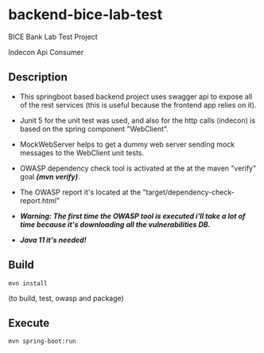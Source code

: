 # backend-bice-lab-test
BICE Bank Lab Test Project

Indecon Api Consumer

## Description

* This springboot based backend project uses swagger api to expose all of the rest services (this is useful
because the frontend app relies on it).

* Junit 5 for the unit test was used, and also for the http calls (indecon) is based on the spring component "WebClient".

* MockWebServer helps to get a dummy web server sending mock messages to the WebClient unit tests.

* OWASP dependency check tool is activated at the at the maven "verify" goal ***(mvn verify)***.

* The OWASP report it's located at the "target/dependency-check-report.html"

* ***Warning: The first time the OWASP tool is executed i'll take a lot of time because it's downloading all the vulnerabilities DB.***

* ***Java 11 it's needed!***

## Build

```
mvn install 
```
(to build, test, owasp and package)

## Execute

```
mvn spring-boot:run
```